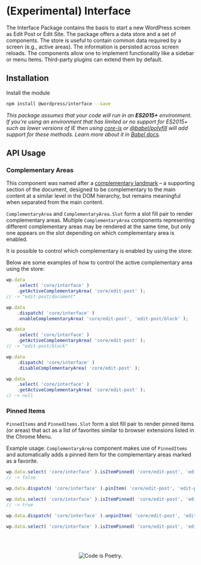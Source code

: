 # (Experimental) Interface

The Interface Package contains the basis to start a new WordPress screen as Edit Post or Edit Site. The package offers a data store and a set of components. The store is useful to contain common data required by a screen (e.g., active areas). The information is persisted across screen reloads. The components allow one to implement functionality like a sidebar or menu items. Third-party plugins can extend them by default.

## Installation

Install the module

```bash
npm install @wordpress/interface --save
```

_This package assumes that your code will run in an **ES2015+** environment. If you're using an environment that has limited or no support for ES2015+ such as lower versions of IE then using [core-js](https://github.com/zloirock/core-js) or [@babel/polyfill](https://babeljs.io/docs/en/next/babel-polyfill) will add support for these methods. Learn more about it in [Babel docs](https://babeljs.io/docs/en/next/caveats)._

## API Usage

### Complementary Areas

This component was named after a [complementary landmark](https://www.w3.org/TR/wai-aria-practices/examples/landmarks/complementary.html) – a supporting section of the document, designed to be complementary to the main content at a similar level in the DOM hierarchy, but remains meaningful when separated from the main content.

`ComplementaryArea` and `ComplementaryArea.Slot` form a slot fill pair to render complementary areas. Multiple `ComplementaryArea` components representing different complementary areas may be rendered at the same time, but only one appears on the slot depending on which complementary area is enabled.

It is possible to control which complementary is enabled by using the store:

Below are some examples of how to control the active complementary area using the store:

```js
wp.data
	.select( 'core/interface' )
	.getActiveComplementaryArea( 'core/edit-post' );
// -> "edit-post/document"

wp.data
	.dispatch( 'core/interface' )
	.enableComplementaryArea( 'core/edit-post', 'edit-post/block' );

wp.data
	.select( 'core/interface' )
	.getActiveComplementaryArea( 'core/edit-post' );
// -> "edit-post/block"

wp.data
	.dispatch( 'core/interface' )
	.disableComplementaryArea( 'core/edit-post' );

wp.data
	.select( 'core/interface' )
	.getActiveComplementaryArea( 'core/edit-post' );
// -> null
```

### Pinned Items

`PinnedItems` and `PinnedItems.Slot` form a slot fill pair to render pinned items (or areas) that act as a list of favorites similar to browser extensions listed in the Chrome Menu.

Example usage: `ComplementaryArea` component makes use of `PinnedItems` and automatically adds a pinned item for the complementary areas marked as a favorite.

```js
wp.data.select( 'core/interface' ).isItemPinned( 'core/edit-post', 'edit-post-block-patterns/block-patterns-sidebar' );
// -> false

wp.data.dispatch( 'core/interface' ).pinItem( 'core/edit-post', 'edit-post-block-patterns/block-patterns-sidebar' );

wp.data.select( 'core/interface' ).isItemPinned( 'core/edit-post', 'edit-post-block-patterns/block-patterns-sidebar' );
// -> true

wp.data.dispatch( 'core/interface' ).unpinItem( 'core/edit-post', 'edit-post-block-patterns/block-patterns-sidebar' );

wp.data.select( 'core/interface' ).isItemPinned( 'core/edit-post', 'edit-post-block-patterns/block-patterns-sidebar' ); -> false
```

<br/><br/><p align="center"><img src="https://s.w.org/style/images/codeispoetry.png?1" alt="Code is Poetry." /></p>
